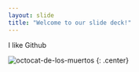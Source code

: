 ```yaml
---
layout: slide
title: "Welcome to our slide deck!"
---
```


I like Github

![octocat-de-los-muertos](https://octodex.github.com/images/octocat-de-los-muertos.jpg)
{: .center}
